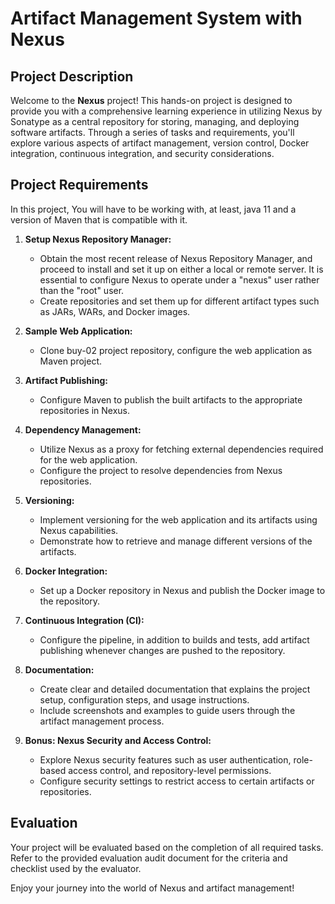 # Artifact Management System with Nexus

## Project Description
Welcome to the **Nexus** project! This hands-on project is designed to provide you with a comprehensive learning experience in utilizing Nexus by Sonatype as a central repository for storing, managing, and deploying software artifacts. Through a series of tasks and requirements, you'll explore various aspects of artifact management, version control, Docker integration, continuous integration, and security considerations.

## Project Requirements
In this project, You will have to be working with, at least, java 11 and a version of Maven that is compatible with it.

1. **Setup Nexus Repository Manager:**
   - Obtain the most recent release of Nexus Repository Manager, and proceed to install and set it up on either a local or remote server. It is essential to configure Nexus to operate under a "nexus" user rather than the "root" user.
   - Create repositories and set them up for different artifact types such as JARs, WARs, and Docker images.

2. **Sample Web Application:**
   - Clone buy-02 project repository, configure the web application as Maven project.

3. **Artifact Publishing:**
   - Configure Maven to publish the built artifacts to the appropriate repositories in Nexus.

4. **Dependency Management:**
   - Utilize Nexus as a proxy for fetching external dependencies required for the web application.
   - Configure the project to resolve dependencies from Nexus repositories.

5. **Versioning:**
   - Implement versioning for the web application and its artifacts using Nexus capabilities.
   - Demonstrate how to retrieve and manage different versions of the artifacts.

6. **Docker Integration:**
   - Set up a Docker repository in Nexus and publish the Docker image to the repository.

7. **Continuous Integration (CI):**
   - Configure the pipeline, in addition to builds and tests, add artifact publishing whenever changes are pushed to the repository.

8. **Documentation:**
   - Create clear and detailed documentation that explains the project setup, configuration steps, and usage instructions.
   - Include screenshots and examples to guide users through the artifact management process.

9. **Bonus: Nexus Security and Access Control:**
   - Explore Nexus security features such as user authentication, role-based access control, and repository-level permissions.
   - Configure security settings to restrict access to certain artifacts or repositories.

## Evaluation
Your project will be evaluated based on the completion of all required tasks. Refer to the provided evaluation audit document for the criteria and checklist used by the evaluator.

Enjoy your journey into the world of Nexus and artifact management!
